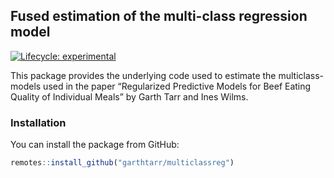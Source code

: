 
## Fused estimation of the multi-class regression model

[![Lifecycle:
experimental](https://img.shields.io/badge/lifecycle-experimental-orange.svg)](https://lifecycle.r-lib.org/articles/stages.html)

This package provides the underlying code used to estimate the
multiclass-models used in the paper “Regularized Predictive Models for
Beef Eating Quality of Individual Meals” by Garth Tarr and Ines Wilms.

### Installation

You can install the package from GitHub:

``` r
remotes::install_github("garthtarr/multiclassreg")
```
